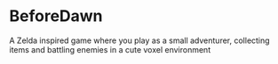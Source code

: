 # BeforeDawn
A Zelda inspired game where you play as a small adventurer, collecting items and battling enemies in a cute voxel environment
